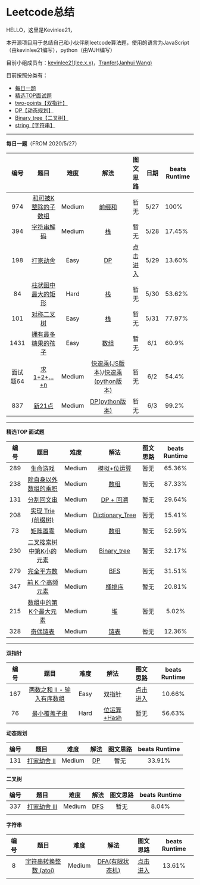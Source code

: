 # Leetcode总结
HELLO，这里是Kevinlee21，

本开源项目用于总结自己和小伙伴刷leetcode算法题，使用的语言为JavaScript（由kevinlee21编写），python（由WJH编写）

目前小组成员有：[kevinlee21(lee.x.x)](https://github.com/lxxxxxxx21)，[Tranfer(Janhui Wang)](https://github.com/Xtuxiaojian)

目前按照分类有：

+ [每日一题](https://github.com/lxxxxxxx21/Leetcode_summary/tree/master/daily "From 2020/5/27")
+ [精选TOP面试题](https://github.com/lxxxxxxx21/Leetcode_summary/tree/master/TOP_interview)
+ [two-points【双指针】](https://github.com/lxxxxxxx21/Leetcode_summary/tree/master/two-points)
+ [DP【动态规划】](https://github.com/lxxxxxxx21/Leetcode_summary/tree/master/DP)
+ [Binary_tree【二叉树】](https://github.com/lxxxxxxx21/Leetcode_summary/tree/master/Binary_tree)
+ [string【字符串】](https://github.com/lxxxxxxx21/Leetcode_summary/tree/master/string)

******

**每日一题**（FROM 2020/5/27）

|   编号   |                             题目                             |  难度  |                             解法                             |                           图文思路                           | 日期 | beats Runtime |
| :------: | :----------------------------------------------------------: | :----: | :----------------------------------------------------------: | :----------------------------------------------------------: | :--: | ------------- |
|   974    | [和可被K整除的子数组](https://leetcode-cn.com/problems/subarray-sums-divisible-by-k/) | Medium | [前缀和](https://github.com/lxxxxxxx21/Leetcode_summary/blob/master/daily/974/solution2.js) |                             暂无                             | 5/27 | 100%          |
|   394    | [ 字符串解码](https://leetcode-cn.com/problems/decode-string/) | Medium | [栈](https://github.com/lxxxxxxx21/Leetcode_summary/blob/master/daily/394/solution.js) |                             暂无                             | 5/28 | 17.45%        |
|   198    |  [打家劫舍](https://leetcode-cn.com/problems/house-robber/)  |  Easy  | [DP](https://github.com/lxxxxxxx21/Leetcode_summary/blob/master/daily/198/solution.js) | [点击进入](https://mp.weixin.qq.com/s/sQ9Ogvvt_ALGaqLTdqL1hg) | 5/29 | 13.60%        |
|    84    | [柱状图中最大的矩形](https://leetcode-cn.com/problems/largest-rectangle-in-histogram/) |  Hard  | [栈](https://github.com/lxxxxxxx21/Leetcode_summary/blob/master/daily/84/solution.js) |                             暂无                             | 5/30 | 53.62%        |
|   101    | [对称二叉树](https://leetcode-cn.com/problems/symmetric-tree/) |  Easy  | [栈](https://github.com/lxxxxxxx21/Leetcode_summary/blob/master/daily/101/solution.js) |                             暂无                             | 5/31 | 77.97%        |
|   1431   | [拥有最多糖果的孩子](https://leetcode-cn.com/problems/kids-with-the-greatest-number-of-candies/) |  Easy  | [数组](https://github.com/lxxxxxxx21/Leetcode_summary/blob/master/daily/1431/solution.js) |                             暂无                             | 6/1  | 60.9%         |
| 面试题64 | [求1+2+…+n](https://leetcode-cn.com/problems/qiu-12n-lcof/)  | Medium | [快速乘(JS版本)](https://github.com/lxxxxxxx21/Leetcode_summary/blob/master/daily/面试题64/solution.js)/[快速乘(python版本)](https://github.com/lxxxxxxx21/Leetcode_summary/blob/master/daily/面试题64/solution.py) |                             暂无                             | 6/2  | 54.4%         |
|   837    |   [新21点](https://leetcode-cn.com/problems/new-21-game/)    | Medium | [DP(python版本)](https://github.com/lxxxxxxx21/Leetcode_summary/blob/master/daily/837/solution.py) |                             暂无                             | 6/3  | 99.2%         |

******

**精选TOP 面试题**

| 编号 |                             题目                             |  难度  |                             解法                             | 图文思路 | beats Runtime |
| :--: | :----------------------------------------------------------: | :----: | :----------------------------------------------------------: | :------: | :-----------: |
| 289  | [ 生命游戏](https://leetcode-cn.com/problems/game-of-life/)  | Medium | [模拟+位运算](https://github.com/lxxxxxxx21/Leetcode_summary/blob/master/TOP_interview/289/solution.js) |   暂无   |    65.36%     |
| 238  | [除自身以外数组的乘积](https://leetcode-cn.com/problems/product-of-array-except-self/) | Medium | [数组](https://github.com/lxxxxxxx21/Leetcode_summary/blob/master/TOP_interview/238/solution1.js) |   暂无   |    87.33%     |
| 131  | [分割回文串](https://leetcode-cn.com/problems/palindrome-partitioning/) | Medium | [DP + 回溯](https://github.com/lxxxxxxx21/Leetcode_summary/blob/master/TOP_interview/131/solution.js) |   暂无   |    29.64%     |
| 208  | [实现 Trie (前缀树)](https://leetcode-cn.com/problems/implement-trie-prefix-tree/) | Medium | [Dictionary_Tree](https://github.com/lxxxxxxx21/Leetcode_summary/blob/master/TOP_interview/208/solution.js) |   暂无   |    15.41%     |
|  73  | [矩阵置零](https://leetcode-cn.com/problems/set-matrix-zeroes/) | Medium | [数组](https://github.com/lxxxxxxx21/Leetcode_summary/blob/master/TOP_interview/73/solution.js) |   暂无   |    52.59%     |
| 230  | [二叉搜索树中第K小的元素](https://leetcode-cn.com/problems/kth-smallest-element-in-a-bst/) | Medium | [Binary_tree](https://github.com/lxxxxxxx21/Leetcode_summary/blob/master/TOP_interview/230/solution.js) |   暂无   |    32.17%     |
| 279  | [完全平方数](https://leetcode-cn.com/problems/perfect-squares/) | Medium | [BFS](https://github.com/lxxxxxxx21/Leetcode_summary/blob/master/TOP_interview/279/solution.js) |   暂无   |    31.51%     |
| 347  | [前 K 个高频元素](https://leetcode-cn.com/problems/top-k-frequent-elements/) | Medium | [桶排序](https://github.com/lxxxxxxx21/Leetcode_summary/blob/master/TOP_interview/347/solution.js) |   暂无   |    20.81%     |
| 215  | [数组中的第K个最大元素](https://leetcode-cn.com/problems/kth-largest-element-in-an-array/) | Medium | [堆](https://github.com/lxxxxxxx21/Leetcode_summary/blob/master/TOP_interview/215/solution.js) |   暂无   |     5.02%     |
| 328  | [奇偶链表](https://leetcode-cn.com/problems/odd-even-linked-list/) | Medium | [链表](https://github.com/lxxxxxxx21/Leetcode_summary/blob/master/TOP_interview/328/solution.js) |   暂无   |    12.36%     |



******

**双指针**

| 编号 |                             题目                             | 难度 |                             解法                             |                           图文思路                           | beats Runtime |
| :--: | :----------------------------------------------------------: | :--: | :----------------------------------------------------------: | :----------------------------------------------------------: | :-----------: |
| 167  | [两数之和 II - 输入有序数组](https://leetcode-cn.com/problems/two-sum-ii-input-array-is-sorted/) | Easy | [双指针](https://github.com/lxxxxxxx21/Leetcode_summary/blob/master/two-points/167/solution.js) | [点击进入](https://mp.weixin.qq.com/s/17fr1jqHkTgvblx-d6fZgA) |    10.66%     |
|  76  | [最小覆盖子串](https://leetcode-cn.com/problems/minimum-window-substring/) | Hard | [位运算+Hash](https://github.com/lxxxxxxx21/Leetcode_summary/blob/master/two-points/76/solution.js) |                             暂无                             |    56.63%     |



**动态规划**

| 编号 |                             题目                             |  难度  |                             解法                             | 图文思路 | beats Runtime |
| :--: | :----------------------------------------------------------: | :----: | :----------------------------------------------------------: | :------: | :-----------: |
| 131  | [打家劫舍 II](https://leetcode-cn.com/problems/house-robber-ii/) | Medium | [DP](https://github.com/lxxxxxxx21/Leetcode_summary/blob/master/DP/131/solution.js) |   暂无   |    33.91%     |
|      |                                                              |        |                                                              |          |               |



**二叉树**

| 编号 |                             题目                             |  难度  |                             解法                             | 图文思路 | beats Runtime |
| :--: | :----------------------------------------------------------: | :----: | :----------------------------------------------------------: | :------: | :-----------: |
| 337  | [打家劫舍 III](https://leetcode-cn.com/problems/house-robber-iii/) | Medium | [DFS](https://github.com/lxxxxxxx21/Leetcode_summary/blob/master/Binary_tree/337/solution.js) |   暂无   |     8.04%     |
|      |                                                              |        |                                                              |          |               |

**字符串**

| 编号 |                             题目                             |  难度  |                             解法                             |                           图文思路                           | beats Runtime |
| :--: | :----------------------------------------------------------: | :----: | :----------------------------------------------------------: | :----------------------------------------------------------: | :-----------: |
|  8   | [字符串转换整数 (atoi)](https://leetcode-cn.com/problems/string-to-integer-atoi/) | Medium | [DFA(有限状态机)](https://github.com/lxxxxxxx21/Leetcode_summary/blob/master/string/8/solution.js) | [点击进入](https://mp.weixin.qq.com/s?__biz=MzIzNTU0MDY0Mw==&mid=2247483687&idx=1&sn=111c891298461052f45fc058aaa3cc60&chksm=e8e4d8ebdf9351fdf1df06033be4a066ceaaf857bee23658f4e2258f915b2ffa9a8732bcaa7a&token=1404226965&lang=zh_CN#rd) |    13.61%     |
|      |                                                              |        |                                                              |                                                              |               |

